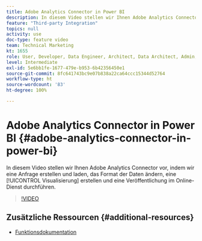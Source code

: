 ```yaml
---
title: Adobe Analytics Connector in Power BI
description: In diesem Video stellen wir Ihnen Adobe Analytics Connector vor, indem wir eine Anfrage erstellen und laden, das Format der Daten ändern, eine Visualisierung erstellen und die Veröffentlichung im Online-Dienst durchführen.
feature: "Third-party Integration"
topics: null
activity: use
doc-type: feature video
team: Technical Marketing
kt: 1655
role: User, Developer, Data Engineer, Architect, Data Architect, Admin, Leader
level: Intermediate
exl-id: 5e6bb1fe-1677-479e-b953-6b42356450e1
source-git-commit: 8fc641743bc9e07b838a22ca64ccc15344d52764
workflow-type: ht
source-wordcount: '83'
ht-degree: 100%

---
```


# Adobe Analytics Connector in Power BI {#adobe-analytics-connector-in-power-bi}

In diesem Video stellen wir Ihnen Adobe Analytics Connector vor, indem wir eine Anfrage erstellen und laden, das Format der Daten ändern, eine [!UICONTROL Visualisierung] erstellen und eine Veröffentlichung im Online-Dienst durchführen.

>[!VIDEO](https://video.tv.adobe.com/v/23130/?quality=12&learn=on)

## Zusätzliche Ressourcen {#additional-resources}

* [Funktionsdokumentation](https://docs.microsoft.com/de-DE/power-bi/desktop-connect-adobe-analytics)
